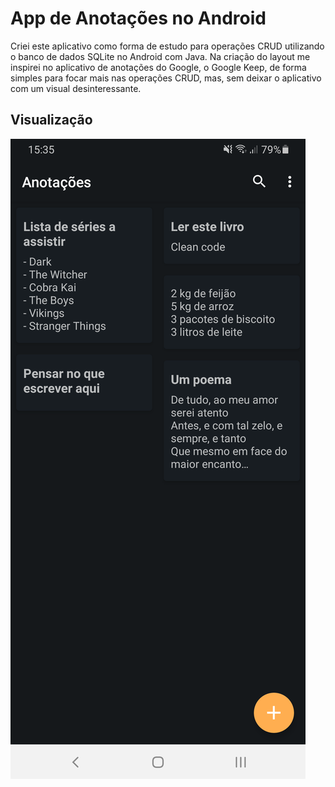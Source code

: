 # App de Anotações no Android
Criei este aplicativo como forma de estudo para operações CRUD utilizando o banco de dados SQLite no Android com Java. Na criação do layout me inspirei no aplicativo de anotações do Google, o Google Keep, de forma simples para focar mais nas operações CRUD, mas, sem deixar o aplicativo com um visual desinteressante.

## Visualização
![](docs/lista_notas.png)
